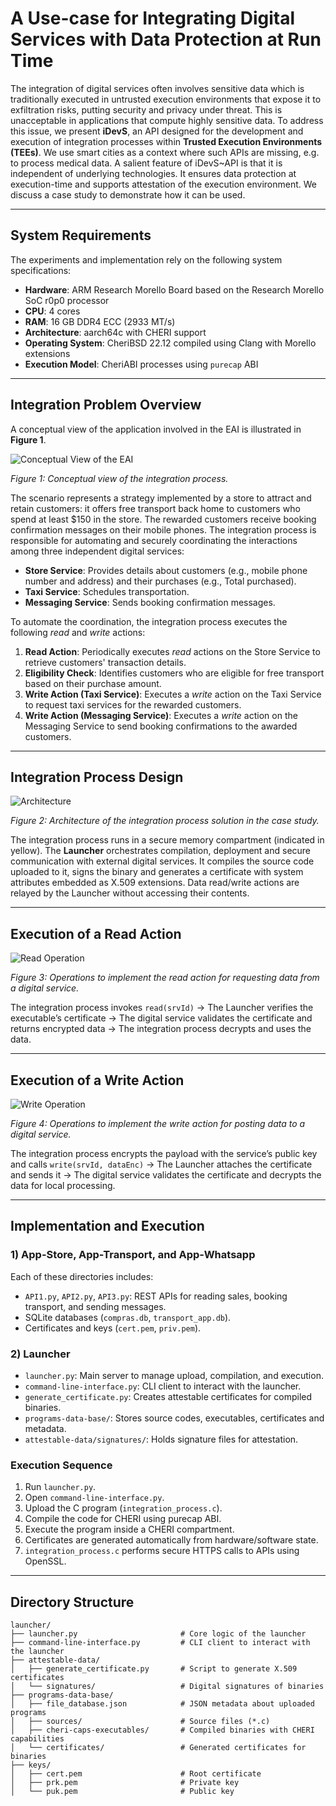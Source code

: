 # A Use-case for Integrating Digital Services with Data Protection at Run Time

The integration of digital services often involves sensitive data which is traditionally executed in untrusted execution environments that expose it to exfiltration risks, putting security and privacy under threat. This is unacceptable in applications that compute highly sensitive data. To address this issue, we present **iDevS**, an API designed for the development and execution of integration processes within **Trusted Execution Environments (TEEs)**. We use smart cities as a context where such APIs are missing, e.g. to process medical data. A salient feature of iDevS~API is that it is independent of underlying technologies. It ensures data protection at execution-time and supports attestation of the execution environment. We discuss a case study to demonstrate how it can be used.

---

## System Requirements

The experiments and implementation rely on the following system specifications:

- **Hardware**: ARM Research Morello Board based on the Research Morello SoC r0p0 processor  
- **CPU**: 4 cores  
- **RAM**: 16 GB DDR4 ECC (2933 MT/s)  
- **Architecture**: aarch64c with CHERI support  
- **Operating System**: CheriBSD 22.12 compiled using Clang with Morello extensions  
- **Execution Model**: CheriABI processes using `purecap` ABI 


---

## Integration Problem Overview

A conceptual view of the application involved in the EAI is illustrated in **Figure 1**.

![Conceptual View of the EAI](./figs/EAI-2.png)

*Figure 1: Conceptual view of the integration process.*

The scenario represents a strategy implemented by a store to attract and retain customers: it offers free transport back home to customers who spend at least \$150 in the store. The rewarded customers receive booking confirmation messages on their mobile phones. The integration process is responsible for automating and securely coordinating the interactions among three independent digital services:

- **Store Service**: Provides details about customers (e.g., mobile phone number and address) and their purchases (e.g., Total purchased).
- **Taxi Service**: Schedules transportation.
- **Messaging Service**: Sends booking confirmation messages.

To automate the coordination, the integration process executes the following *read* and *write* actions:

1. **Read Action**: Periodically executes *read* actions on the Store Service to retrieve customers' transaction details.  
2. **Eligibility Check**: Identifies customers who are eligible for free transport based on their purchase amount.  
3. **Write Action (Taxi Service)**: Executes a *write* action on the Taxi Service to request taxi services for the rewarded customers.  
4. **Write Action (Messaging Service)**: Executes a *write* action on the Messaging Service to send booking confirmations to the awarded customers.  

---

## Integration Process Design

![Architecture](./figs/case-study.png)

*Figure 2: Architecture of the integration process solution in the case study.*

The integration process runs in a secure memory compartment (indicated in yellow). The **Launcher** orchestrates compilation, deployment and secure communication with external digital services. It compiles the source code uploaded to it, signs the binary and generates a certificate with system attributes embedded as X.509 extensions. Data read/write actions are relayed by the Launcher without accessing their contents.

---

## Execution of a Read Action

![Read Operation](./figs/read.png)

*Figure 3: Operations to implement the read action for requesting data from a digital service.*

The integration process invokes `read(srvId)` → The Launcher verifies the executable’s certificate → The digital service validates the certificate and returns encrypted data → The integration process decrypts and uses the data.

---

## Execution of a Write Action

![Write Operation](./figs/write.png)

*Figure 4: Operations to implement the write action for posting data to a digital service.*

The integration process encrypts the payload with the service’s public key and calls `write(srvId, dataEnc)` → The Launcher attaches the certificate and sends it → The digital service validates the certificate and decrypts the data for local processing.

---

## Implementation and Execution

### 1) App-Store, App-Transport, and App-Whatsapp

Each of these directories includes:

- `API1.py`, `API2.py`, `API3.py`: REST APIs for reading sales, booking transport, and sending messages.
- SQLite databases (`compras.db`, `transport_app.db`).
- Certificates and keys (`cert.pem`, `priv.pem`).

### 2) Launcher

- `launcher.py`: Main server to manage upload, compilation, and execution.
- `command-line-interface.py`: CLI client to interact with the launcher.
- `generate_certificate.py`: Creates attestable certificates for compiled binaries.
- `programs-data-base/`: Stores source codes, executables, certificates and metadata.
- `attestable-data/signatures/`: Holds signature files for attestation.

### Execution Sequence

1. Run `launcher.py`.
2. Open `command-line-interface.py`.
3. Upload the C program (`integration_process.c`).
4. Compile the code for CHERI using purecap ABI.
5. Execute the program inside a CHERI compartment.
6. Certificates are generated automatically from hardware/software state.
7. `integration_process.c` performs secure HTTPS calls to APIs using OpenSSL.

---

## Directory Structure

```plaintext
launcher/
├── launcher.py                       # Core logic of the launcher
├── command-line-interface.py         # CLI client to interact with the launcher
├── attestable-data/
│   ├── generate_certificate.py       # Script to generate X.509 certificates
│   └── signatures/                   # Digital signatures of binaries
├── programs-data-base/
│   ├── file_database.json            # JSON metadata about uploaded programs
│   ├── sources/                      # Source files (*.c)
│   ├── cheri-caps-executables/       # Compiled binaries with CHERI capabilities
│   └── certificates/                 # Generated certificates for binaries
├── keys/
│   ├── cert.pem                      # Root certificate
│   ├── prk.pem                       # Private key
│   └── puk.pem                       # Public key
